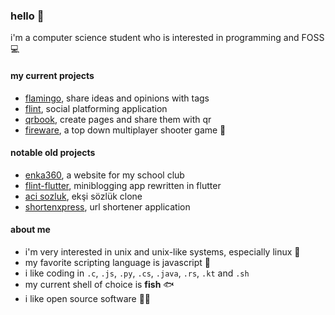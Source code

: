 ### hello 👋

i'm a computer science student who is interested in programming and FOSS 💻



#### my current projects
- [flamingo](http://github.com/hakanrw/flamingo), share ideas and opinions with tags
- [flint](http://github.com/hakanrw/flint), social platforming application
- [qrbook](http://github.com/hakanrw/qrbook), create pages and share them with qr
- [fireware](http://github.com/hakanrw/fireware), a top down multiplayer shooter game 🔫

#### notable old projects
- [enka360](http://github.com/hakanrw/enka360), a website for my school club
- [flint-flutter](http://github.com/hakanrw/flint-flutter), miniblogging app rewritten in flutter 
- [aci sozluk](http://acisozluk.tk), ekşi sözlük clone 
- [shortenxpress](http://github.com/hakanrw/shortenxpress), url shortener application

#### about me
- i'm very interested in unix and unix-like systems, especially linux 🐧
- my favorite scripting language is javascript 📜
- i like coding in `.c`, `.js`, `.py`, `.cs`, `.java`, `.rs`, `.kt` and `.sh`
- my current shell of choice is **fish** 🐟
- i like open source software 👨‍💻
